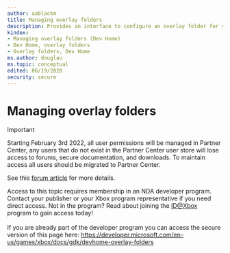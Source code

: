 ```yaml
---
author: aablackm
title: Managing overlay folders
description: Provides an interface to configure an overlay folder for your game.
kindex:
- Managing overlay folders (Dev Home)
- Dev Home, overlay folders
- Overlay folders, Dev Home
ms.author: douglau
ms.topic: conceptual
edited: 06/19/2020
security: secure
---
```


# Managing overlay folders
> [!IMPORTANT]
> Starting February 3rd 2022, all user permissions will be managed in Partner Center, any users that do not exist in the Partner Center user store will lose access to forums, secure documentation, and downloads. To maintain access all users should be migrated to Partner Center. <p></p>See this <a href="https://forums.xboxlive.com/articles/132187/breaking-change-user-access-for-forums-secure-docu.html">forum article</a> for more details.  

 Access to this topic requires membership in an NDA developer program. Contact your publisher or your Xbox program representative if you need direct access. Not in the program? Read about joining the <a href="https://www.xbox.com/Developers/id">ID@Xbox</a> program to gain access today!  <br/><br/>If you are already part of the developer program you can access the secure version of this page here: <a target="_blank" href="https://developer.microsoft.com/en-us/games/xbox/docs/gdk/devhome-overlay-folders">https://developer.microsoft.com/en-us/games/xbox/docs/gdk/devhome-overlay-folders</a>